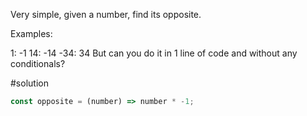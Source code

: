 Very simple, given a number, find its opposite.

Examples:

1: -1
14: -14
-34: 34
But can you do it in 1 line of code and without any conditionals?

#solution

```js
const opposite = (number) => number * -1;
```